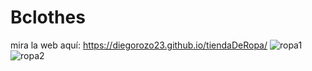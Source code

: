 # Bclothes

mira la web aquí: https://diegorozo23.github.io/tiendaDeRopa/
![ropa1](https://user-images.githubusercontent.com/114208758/221449688-ccbbfd5b-1891-46a9-acc1-e9efe4dea51a.PNG)
![ropa2](https://user-images.githubusercontent.com/114208758/221449692-23df2738-7547-429b-9734-ea7571bbb91d.PNG)
